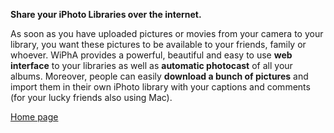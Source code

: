 **Share your iPhoto Libraries over the internet.**

As soon as you have uploaded pictures or movies from your camera to your library, you want these pictures to be available to your friends, family or whoever. WiPhA provides a powerful, beautiful and easy to use **web interface** to your libraries as well as **automatic photocast** of all your albums. Moreover, people can easily **download a bunch of pictures** and import them in their own iPhoto library with your captions and comments (for your lucky friends also using Mac).

[Home page](http://globs.org/articles.php?lng=en&pg=265)

